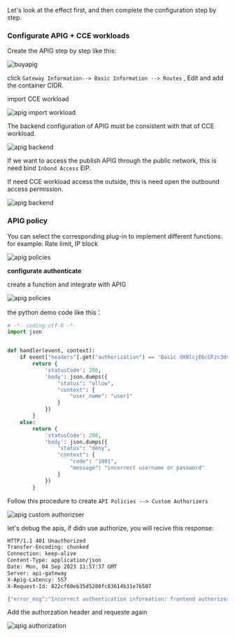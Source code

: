 
Let's look at the effect first, and then complete the configuration step by step.

### Configurate APIG + CCE workloads

Create the APIG step by step like this:

![buyapig](./images/buyapig.png)

click `Gateway Information--> Basic Information --> Routes`  , Edit and add the container CIDR.

import CCE workload 

![apig import workload](./images/apig-import-workload.png)

The backend configuration of APIG must be consistent with that of CCE workload.

![apig backend](./images/apig-backend-configuration.png)

If we want to access the publish APIG through the public network, this is need bind `Inbond Access` EIP. 

If need CCE workload access the outside, this is need open the outbound access permission. 

![apig backend](./images/apig-network.png)

### APIG policy

You can select the corresponding plug-in to implement different functions. for example: Rate limit, IP block

![apig policies](./images/apig-policy.png)

**configurate authenticate**

create a function and integrate with APIG 

![apig policies](./images/apig-function-authentication.png)

the python demo code like this：

```python
# -*- coding:utf-8 -*-
import json


def handler(event, context):
    if event["headers"].get("authorization") == 'Basic dXNlcjE6cGFzc3dvcmQ=':
        return {
            'statusCode': 200,
            'body': json.dumps({
                "status": "allow",
                "context": {
                    "user_name": "user1"
                }
            })
        }
    else:
        return {
            'statusCode': 200,
            'body': json.dumps({
                "status": "deny",
                "context": {
                    "code": "1001",
                    "message": "incorrect username or password"
                }
            })
        }
```

Follow this procedure to create `API Policies --> Custom Authorizers` 

![apig custom authorizser](./images/apig-create-custom-authorizer.png)

let's debug the apis, if didn use authorize, you will recive this response:


```bash
HTTP/1.1 401 Unauthorized
Transfer-Encoding: chunked
Connection: keep-alive
Content-Type: application/json
Date: Mon, 04 Sep 2023 11:57:37 GMT
Server: api-gateway
X-Apig-Latency: 557
X-Request-Id: 822cf60eb35d5280fc83614b31e7b507

{"error_msg":"Incorrect authentication information: frontend authorizer","error_code":"APIG.0305","request_id":"822cf60eb35d5280fc83614b31e7b507"}
```

Add the authorzation header and requeste again

![apig authorization](./images/apig-authorisation.png)

